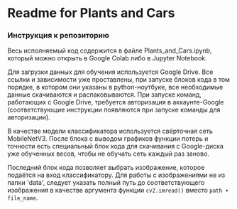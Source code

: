 # Readme for Plants and Cars
### Инструкция к репозиторию


Весь исполняемый код содержится в файле Plants_and_Cars.ipynb, который можно открыть в Google Colab либо в Jupyter Notebook.


Для загрузки данных для обучения используется Google Drive. Все ссылки и зависимости уже проставлены, при запуске блоков кода в том порядке, в котором они указаны в python-ноутбуке, все необходимые данные скачиваются и распаковываются. При запуске команд, работающих с Google Drive, требуется авторизация в аккаунте-Google (соответствующие инструкции появляются при запуске команды для авторизации).


В качестве модели классификатора используется свёрточная сеть MobileNetV3. После блока с выводом графиков функции потерь и точности есть специальный блок кода для скачивания с Google-диска уже обученных весов, чтобы не обучать сеть каждый раз заново.


Последний блок кода позволяет выбрать изображение, которое подаётся на вход классификатору. Для работы с изображениями не из папки 'data', следует указать полный путь до соответствующего изображения в качестве аргумента функции `cv2.imread()` вместо `path + file_name`.
